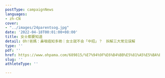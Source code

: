 ```yaml
---
postType: campaignNews
languages:
- zh-CN
cover:
- "../images/24parentsog.jpg"
date: '2022-04-18T00:01:00+08:00'
title: 女士都要知道
detail: Oh!爸媽：鼻咽癌知多啲｜女士就不会「中招」？　拆解三大常见误解
type: ''
pdf: ''
href: https://www.ohpama.com/689815/%E7%94%9F%E6%B4%BB%E5%81%A5%E5%BA%B7/%E5%81%A5%E5%BA%B7%E7%99%BE%E7%A7%91/%e9%bc%bb%e5%92%bd%e7%99%8c-%e6%97%a9%e6%9c%9f%e7%af%a9%e6%9f%a5/
slug: ''
athleteType: ''

---
```

